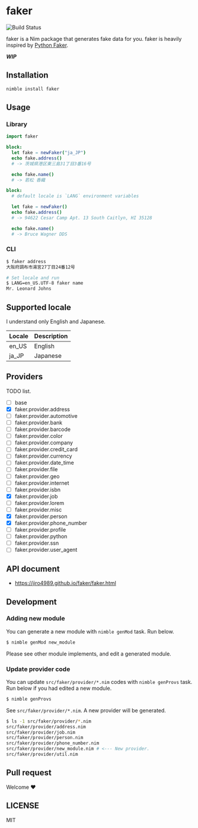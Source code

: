 # faker

![Build Status](https://github.com/jiro4989/faker/workflows/build/badge.svg)

faker is a Nim package that generates fake data for you.
faker is heavily inspired by [Python Faker](https://github.com/joke2k/faker).

***WIP***

## Installation

```bash
nimble install faker
```

## Usage

### Library

```nim
import faker

block:
  let fake = newFaker("ja_JP")
  echo fake.address()
  # -> 茨城県港区東三島31丁目3番16号

  echo fake.name()
  # -> 若松 香織

block:
  # default locale is `LANG` environment variables

  let fake = newFaker()
  echo fake.address()
  # -> 94622 Cesar Camp Apt. 13 South Caitlyn, HI 35128

  echo fake.name()
  # -> Bruce Wagner DDS
```

### CLI

```bash
$ faker address
大阪府調布市湯宮27丁目24番12号

# Set locale and run
$ LANG=en_US.UTF-8 faker name
Mr. Leonard Johns
```

## Supported locale

I understand only English and Japanese.

| Locale | Description |
| ------ | ----------- |
| en_US | English |
| ja_JP | Japanese |

## Providers

TODO list.

- [ ] base
- [x] faker.provider.address
- [ ] faker.provider.automotive
- [ ] faker.provider.bank
- [ ] faker.provider.barcode
- [ ] faker.provider.color
- [ ] faker.provider.company
- [ ] faker.provider.credit_card
- [ ] faker.provider.currency
- [ ] faker.provider.date_time
- [ ] faker.provider.file
- [ ] faker.provider.geo
- [ ] faker.provider.internet
- [ ] faker.provider.isbn
- [x] faker.provider.job
- [ ] faker.provider.lorem
- [ ] faker.provider.misc
- [x] faker.provider.person
- [x] faker.provider.phone_number
- [ ] faker.provider.profile
- [ ] faker.provider.python
- [ ] faker.provider.ssn
- [ ] faker.provider.user_agent

## API document

* https://jiro4989.github.io/faker/faker.html

## Development

### Adding new module

You can generate a new module with `nimble genMod` task.
Run below.

```bash
$ nimble genMod new_module
```

Please see other module implements, and edit a generated module.

### Update provider code

You can update `src/faker/provider/*.nim` codes with `nimble genProvs` task.
Run below if you had edited a new module.

```bash
$ nimble genProvs
```

See `src/faker/provider/*.nim`.
A new provider will be generated.

```bash
$ ls -1 src/faker/provider/*.nim
src/faker/provider/address.nim
src/faker/provider/job.nim
src/faker/provider/person.nim
src/faker/provider/phone_number.nim
src/faker/provider/new_module.nim # <--- New provider.
src/faker/provider/util.nim
```

## Pull request

Welcome :heart:

## LICENSE

MIT

